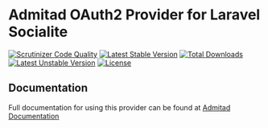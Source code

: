 # Admitad OAuth2 Provider for Laravel Socialite

[![Scrutinizer Code Quality](https://img.shields.io/scrutinizer/g/SocialiteProviders/Admitad.svg?style=flat-square)](https://scrutinizer-ci.com/g/SocialiteProviders/Admitad/?branch=master)
[![Latest Stable Version](https://img.shields.io/packagist/v/socialiteproviders/admitad.svg?style=flat-square)](https://packagist.org/packages/socialiteproviders/admitad)
[![Total Downloads](https://img.shields.io/packagist/dt/socialiteproviders/admitad.svg?style=flat-square)](https://packagist.org/packages/socialiteproviders/admitad)
[![Latest Unstable Version](https://img.shields.io/packagist/vpre/socialiteproviders/admitad.svg?style=flat-square)](https://packagist.org/packages/socialiteproviders/admitad)
[![License](https://img.shields.io/packagist/l/socialiteproviders/admitad.svg?style=flat-square)](https://packagist.org/packages/socialiteproviders/admitad)

## Documentation

Full documentation for using this provider can be found at [Admitad Documentation](http://socialiteproviders.github.io/providers/admitad/)
